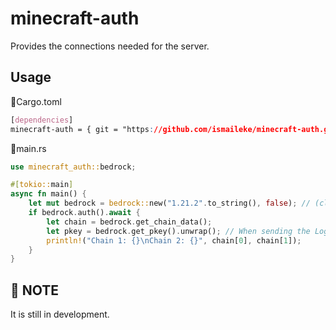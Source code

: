 # minecraft-auth
Provides the connections needed for the server.

## Usage

📄Cargo.toml
```css
[dependencies]
minecraft-auth = { git = "https://github.com/ismaileke/minecraft-auth.git", branch = "master" }
```


📄main.rs
```rust
use minecraft_auth::bedrock;

#[tokio::main]
async fn main() {
    let mut bedrock = bedrock::new("1.21.2".to_string(), false); // (client version, debug mode)
    if bedrock.auth().await {
        let chain = bedrock.get_chain_data();
        let pkey = bedrock.get_pkey().unwrap(); // When sending the Login Packet we will need this
        println!("Chain 1: {}\nChain 2: {}", chain[0], chain[1]);
    }
}
```

## 📍 NOTE
It is still in development.